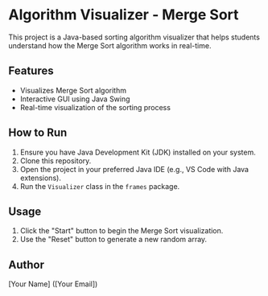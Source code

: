 # Algorithm Visualizer - Merge Sort

This project is a Java-based sorting algorithm visualizer that helps students understand how the Merge Sort algorithm works in real-time.

## Features

- Visualizes Merge Sort algorithm
- Interactive GUI using Java Swing
- Real-time visualization of the sorting process

## How to Run

1. Ensure you have Java Development Kit (JDK) installed on your system.
2. Clone this repository.
3. Open the project in your preferred Java IDE (e.g., VS Code with Java extensions).
4. Run the `Visualizer` class in the `frames` package.

## Usage

1. Click the "Start" button to begin the Merge Sort visualization.
2. Use the "Reset" button to generate a new random array.

## Author

[Your Name] ([Your Email])